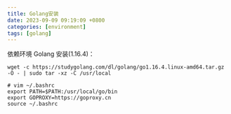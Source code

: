 ```yaml
---
title: Golang安装
date: 2023-09-09 09:19:09 +0800
categories: [environment]
tags: [golang]
---
```


依赖环境 Golang 安装(1.16.4)：

```shell
wget -c https://studygolang.com/dl/golang/go1.16.4.linux-amd64.tar.gz -O - | sudo tar -xz -C /usr/local

# vim ~/.bashrc
export PATH=$PATH:/usr/local/go/bin
export GOPROXY=https://goproxy.cn
source ~/.bashrc
```